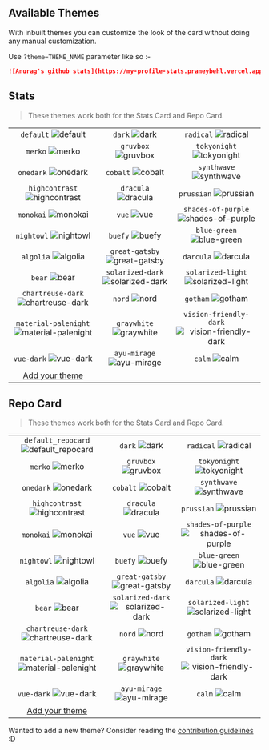 ## Available Themes

<!-- DO NOT EDIT THIS FILE DIRECTLY -->

With inbuilt themes you can customize the look of the card without doing any manual customization.

Use `?theme=THEME_NAME` parameter like so :-

```md
![Anurag's github stats](https://my-profile-stats.praneybehl.vercel.app.app/api?username=praneybehl&theme=dark&show_icons=true)
```

## Stats

> These themes work both for the Stats Card and Repo Card.

| | | |
| :--: | :--: | :--: |
| `default` ![default][default] | `dark` ![dark][dark] | `radical` ![radical][radical] |
| `merko` ![merko][merko] | `gruvbox` ![gruvbox][gruvbox] | `tokyonight` ![tokyonight][tokyonight] |
| `onedark` ![onedark][onedark] | `cobalt` ![cobalt][cobalt] | `synthwave` ![synthwave][synthwave] |
| `highcontrast` ![highcontrast][highcontrast] | `dracula` ![dracula][dracula] | `prussian` ![prussian][prussian] |
| `monokai` ![monokai][monokai] | `vue` ![vue][vue] | `shades-of-purple` ![shades-of-purple][shades-of-purple] |
| `nightowl` ![nightowl][nightowl] | `buefy` ![buefy][buefy] | `blue-green` ![blue-green][blue-green] |
| `algolia` ![algolia][algolia] | `great-gatsby` ![great-gatsby][great-gatsby] | `darcula` ![darcula][darcula] |
| `bear` ![bear][bear] | `solarized-dark` ![solarized-dark][solarized-dark] | `solarized-light` ![solarized-light][solarized-light] |
| `chartreuse-dark` ![chartreuse-dark][chartreuse-dark] | `nord` ![nord][nord] | `gotham` ![gotham][gotham] |
| `material-palenight` ![material-palenight][material-palenight] | `graywhite` ![graywhite][graywhite] | `vision-friendly-dark` ![vision-friendly-dark][vision-friendly-dark] |
| `vue-dark` ![vue-dark][vue-dark] | `ayu-mirage` ![ayu-mirage][ayu-mirage] | `calm` ![calm][calm] |
| [Add your theme][add-theme] | | |

## Repo Card

> These themes work both for the Stats Card and Repo Card.

| | | |
| :--: | :--: | :--: |
| `default_repocard` ![default_repocard][default_repocard_repo] | `dark` ![dark][dark_repo] | `radical` ![radical][radical_repo] |
| `merko` ![merko][merko_repo] | `gruvbox` ![gruvbox][gruvbox_repo] | `tokyonight` ![tokyonight][tokyonight_repo] |
| `onedark` ![onedark][onedark_repo] | `cobalt` ![cobalt][cobalt_repo] | `synthwave` ![synthwave][synthwave_repo] |
| `highcontrast` ![highcontrast][highcontrast_repo] | `dracula` ![dracula][dracula_repo] | `prussian` ![prussian][prussian_repo] |
| `monokai` ![monokai][monokai_repo] | `vue` ![vue][vue_repo] | `shades-of-purple` ![shades-of-purple][shades-of-purple_repo] |
| `nightowl` ![nightowl][nightowl_repo] | `buefy` ![buefy][buefy_repo] | `blue-green` ![blue-green][blue-green_repo] |
| `algolia` ![algolia][algolia_repo] | `great-gatsby` ![great-gatsby][great-gatsby_repo] | `darcula` ![darcula][darcula_repo] |
| `bear` ![bear][bear_repo] | `solarized-dark` ![solarized-dark][solarized-dark_repo] | `solarized-light` ![solarized-light][solarized-light_repo] |
| `chartreuse-dark` ![chartreuse-dark][chartreuse-dark_repo] | `nord` ![nord][nord_repo] | `gotham` ![gotham][gotham_repo] |
| `material-palenight` ![material-palenight][material-palenight_repo] | `graywhite` ![graywhite][graywhite_repo] | `vision-friendly-dark` ![vision-friendly-dark][vision-friendly-dark_repo] |
| `vue-dark` ![vue-dark][vue-dark_repo] | `ayu-mirage` ![ayu-mirage][ayu-mirage_repo] | `calm` ![calm][calm_repo] |
| [Add your theme][add-theme] | | |


[default]: https://my-profile-stats.praneybehl.vercel.app.app/api?username=praneybehl&show_icons=true&hide=contribs,prs&cache_seconds=86400&theme=default
[default_repocard]: https://my-profile-stats.praneybehl.vercel.app.app/api?username=praneybehl&show_icons=true&hide=contribs,prs&cache_seconds=86400&theme=default_repocard
[dark]: https://my-profile-stats.praneybehl.vercel.app.app/api?username=praneybehl&show_icons=true&hide=contribs,prs&cache_seconds=86400&theme=dark
[radical]: https://my-profile-stats.praneybehl.vercel.app.app/api?username=praneybehl&show_icons=true&hide=contribs,prs&cache_seconds=86400&theme=radical
[merko]: https://my-profile-stats.praneybehl.vercel.app.app/api?username=praneybehl&show_icons=true&hide=contribs,prs&cache_seconds=86400&theme=merko
[gruvbox]: https://my-profile-stats.praneybehl.vercel.app.app/api?username=praneybehl&show_icons=true&hide=contribs,prs&cache_seconds=86400&theme=gruvbox
[tokyonight]: https://my-profile-stats.praneybehl.vercel.app.app/api?username=praneybehl&show_icons=true&hide=contribs,prs&cache_seconds=86400&theme=tokyonight
[onedark]: https://my-profile-stats.praneybehl.vercel.app.app/api?username=praneybehl&show_icons=true&hide=contribs,prs&cache_seconds=86400&theme=onedark
[cobalt]: https://my-profile-stats.praneybehl.vercel.app.app/api?username=praneybehl&show_icons=true&hide=contribs,prs&cache_seconds=86400&theme=cobalt
[synthwave]: https://my-profile-stats.praneybehl.vercel.app.app/api?username=praneybehl&show_icons=true&hide=contribs,prs&cache_seconds=86400&theme=synthwave
[highcontrast]: https://my-profile-stats.praneybehl.vercel.app.app/api?username=praneybehl&show_icons=true&hide=contribs,prs&cache_seconds=86400&theme=highcontrast
[dracula]: https://my-profile-stats.praneybehl.vercel.app.app/api?username=praneybehl&show_icons=true&hide=contribs,prs&cache_seconds=86400&theme=dracula
[prussian]: https://my-profile-stats.praneybehl.vercel.app.app/api?username=praneybehl&show_icons=true&hide=contribs,prs&cache_seconds=86400&theme=prussian
[monokai]: https://my-profile-stats.praneybehl.vercel.app.app/api?username=praneybehl&show_icons=true&hide=contribs,prs&cache_seconds=86400&theme=monokai
[vue]: https://my-profile-stats.praneybehl.vercel.app.app/api?username=praneybehl&show_icons=true&hide=contribs,prs&cache_seconds=86400&theme=vue
[shades-of-purple]: https://my-profile-stats.praneybehl.vercel.app.app/api?username=praneybehl&show_icons=true&hide=contribs,prs&cache_seconds=86400&theme=shades-of-purple
[nightowl]: https://my-profile-stats.praneybehl.vercel.app.app/api?username=praneybehl&show_icons=true&hide=contribs,prs&cache_seconds=86400&theme=nightowl
[buefy]: https://my-profile-stats.praneybehl.vercel.app.app/api?username=praneybehl&show_icons=true&hide=contribs,prs&cache_seconds=86400&theme=buefy
[blue-green]: https://my-profile-stats.praneybehl.vercel.app.app/api?username=praneybehl&show_icons=true&hide=contribs,prs&cache_seconds=86400&theme=blue-green
[algolia]: https://my-profile-stats.praneybehl.vercel.app.app/api?username=praneybehl&show_icons=true&hide=contribs,prs&cache_seconds=86400&theme=algolia
[great-gatsby]: https://my-profile-stats.praneybehl.vercel.app.app/api?username=praneybehl&show_icons=true&hide=contribs,prs&cache_seconds=86400&theme=great-gatsby
[darcula]: https://my-profile-stats.praneybehl.vercel.app.app/api?username=praneybehl&show_icons=true&hide=contribs,prs&cache_seconds=86400&theme=darcula
[bear]: https://my-profile-stats.praneybehl.vercel.app.app/api?username=praneybehl&show_icons=true&hide=contribs,prs&cache_seconds=86400&theme=bear
[solarized-dark]: https://my-profile-stats.praneybehl.vercel.app.app/api?username=praneybehl&show_icons=true&hide=contribs,prs&cache_seconds=86400&theme=solarized-dark
[solarized-light]: https://my-profile-stats.praneybehl.vercel.app.app/api?username=praneybehl&show_icons=true&hide=contribs,prs&cache_seconds=86400&theme=solarized-light
[chartreuse-dark]: https://my-profile-stats.praneybehl.vercel.app.app/api?username=praneybehl&show_icons=true&hide=contribs,prs&cache_seconds=86400&theme=chartreuse-dark
[nord]: https://my-profile-stats.praneybehl.vercel.app.app/api?username=praneybehl&show_icons=true&hide=contribs,prs&cache_seconds=86400&theme=nord
[gotham]: https://my-profile-stats.praneybehl.vercel.app.app/api?username=praneybehl&show_icons=true&hide=contribs,prs&cache_seconds=86400&theme=gotham
[material-palenight]: https://my-profile-stats.praneybehl.vercel.app.app/api?username=praneybehl&show_icons=true&hide=contribs,prs&cache_seconds=86400&theme=material-palenight
[graywhite]: https://my-profile-stats.praneybehl.vercel.app.app/api?username=praneybehl&show_icons=true&hide=contribs,prs&cache_seconds=86400&theme=graywhite
[vision-friendly-dark]: https://my-profile-stats.praneybehl.vercel.app.app/api?username=praneybehl&show_icons=true&hide=contribs,prs&cache_seconds=86400&theme=vision-friendly-dark
[vue-dark]: https://my-profile-stats.praneybehl.vercel.app.app/api?username=praneybehl&show_icons=true&hide=contribs,prs&cache_seconds=86400&theme=vue-dark
[ayu-mirage]: https://my-profile-stats.praneybehl.vercel.app.app/api?username=praneybehl&show_icons=true&hide=contribs,prs&cache_seconds=86400&theme=ayu-mirage
[calm]: https://my-profile-stats.praneybehl.vercel.app.app/api?username=praneybehl&show_icons=true&hide=contribs,prs&cache_seconds=86400&theme=calm


[default_repo]: https://my-profile-stats.praneybehl.vercel.app.app/api/pin/?username=praneybehl&repo=github-readme-stats&cache_seconds=86400&theme=default
[default_repocard_repo]: https://my-profile-stats.praneybehl.vercel.app.app/api/pin/?username=praneybehl&repo=github-readme-stats&cache_seconds=86400&theme=default_repocard
[dark_repo]: https://my-profile-stats.praneybehl.vercel.app.app/api/pin/?username=praneybehl&repo=github-readme-stats&cache_seconds=86400&theme=dark
[radical_repo]: https://my-profile-stats.praneybehl.vercel.app.app/api/pin/?username=praneybehl&repo=github-readme-stats&cache_seconds=86400&theme=radical
[merko_repo]: https://my-profile-stats.praneybehl.vercel.app.app/api/pin/?username=praneybehl&repo=github-readme-stats&cache_seconds=86400&theme=merko
[gruvbox_repo]: https://my-profile-stats.praneybehl.vercel.app.app/api/pin/?username=praneybehl&repo=github-readme-stats&cache_seconds=86400&theme=gruvbox
[tokyonight_repo]: https://my-profile-stats.praneybehl.vercel.app.app/api/pin/?username=praneybehl&repo=github-readme-stats&cache_seconds=86400&theme=tokyonight
[onedark_repo]: https://my-profile-stats.praneybehl.vercel.app.app/api/pin/?username=praneybehl&repo=github-readme-stats&cache_seconds=86400&theme=onedark
[cobalt_repo]: https://my-profile-stats.praneybehl.vercel.app.app/api/pin/?username=praneybehl&repo=github-readme-stats&cache_seconds=86400&theme=cobalt
[synthwave_repo]: https://my-profile-stats.praneybehl.vercel.app.app/api/pin/?username=praneybehl&repo=github-readme-stats&cache_seconds=86400&theme=synthwave
[highcontrast_repo]: https://my-profile-stats.praneybehl.vercel.app.app/api/pin/?username=praneybehl&repo=github-readme-stats&cache_seconds=86400&theme=highcontrast
[dracula_repo]: https://my-profile-stats.praneybehl.vercel.app.app/api/pin/?username=praneybehl&repo=github-readme-stats&cache_seconds=86400&theme=dracula
[prussian_repo]: https://my-profile-stats.praneybehl.vercel.app.app/api/pin/?username=praneybehl&repo=github-readme-stats&cache_seconds=86400&theme=prussian
[monokai_repo]: https://my-profile-stats.praneybehl.vercel.app.app/api/pin/?username=praneybehl&repo=github-readme-stats&cache_seconds=86400&theme=monokai
[vue_repo]: https://my-profile-stats.praneybehl.vercel.app.app/api/pin/?username=praneybehl&repo=github-readme-stats&cache_seconds=86400&theme=vue
[shades-of-purple_repo]: https://my-profile-stats.praneybehl.vercel.app.app/api/pin/?username=praneybehl&repo=github-readme-stats&cache_seconds=86400&theme=shades-of-purple
[nightowl_repo]: https://my-profile-stats.praneybehl.vercel.app.app/api/pin/?username=praneybehl&repo=github-readme-stats&cache_seconds=86400&theme=nightowl
[buefy_repo]: https://my-profile-stats.praneybehl.vercel.app.app/api/pin/?username=praneybehl&repo=github-readme-stats&cache_seconds=86400&theme=buefy
[blue-green_repo]: https://my-profile-stats.praneybehl.vercel.app.app/api/pin/?username=praneybehl&repo=github-readme-stats&cache_seconds=86400&theme=blue-green
[algolia_repo]: https://my-profile-stats.praneybehl.vercel.app.app/api/pin/?username=praneybehl&repo=github-readme-stats&cache_seconds=86400&theme=algolia
[great-gatsby_repo]: https://my-profile-stats.praneybehl.vercel.app.app/api/pin/?username=praneybehl&repo=github-readme-stats&cache_seconds=86400&theme=great-gatsby
[darcula_repo]: https://my-profile-stats.praneybehl.vercel.app.app/api/pin/?username=praneybehl&repo=github-readme-stats&cache_seconds=86400&theme=darcula
[bear_repo]: https://my-profile-stats.praneybehl.vercel.app.app/api/pin/?username=praneybehl&repo=github-readme-stats&cache_seconds=86400&theme=bear
[solarized-dark_repo]: https://my-profile-stats.praneybehl.vercel.app.app/api/pin/?username=praneybehl&repo=github-readme-stats&cache_seconds=86400&theme=solarized-dark
[solarized-light_repo]: https://my-profile-stats.praneybehl.vercel.app.app/api/pin/?username=praneybehl&repo=github-readme-stats&cache_seconds=86400&theme=solarized-light
[chartreuse-dark_repo]: https://my-profile-stats.praneybehl.vercel.app.app/api/pin/?username=praneybehl&repo=github-readme-stats&cache_seconds=86400&theme=chartreuse-dark
[nord_repo]: https://my-profile-stats.praneybehl.vercel.app.app/api/pin/?username=praneybehl&repo=github-readme-stats&cache_seconds=86400&theme=nord
[gotham_repo]: https://my-profile-stats.praneybehl.vercel.app.app/api/pin/?username=praneybehl&repo=github-readme-stats&cache_seconds=86400&theme=gotham
[material-palenight_repo]: https://my-profile-stats.praneybehl.vercel.app.app/api/pin/?username=praneybehl&repo=github-readme-stats&cache_seconds=86400&theme=material-palenight
[graywhite_repo]: https://my-profile-stats.praneybehl.vercel.app.app/api/pin/?username=praneybehl&repo=github-readme-stats&cache_seconds=86400&theme=graywhite
[vision-friendly-dark_repo]: https://my-profile-stats.praneybehl.vercel.app.app/api/pin/?username=praneybehl&repo=github-readme-stats&cache_seconds=86400&theme=vision-friendly-dark
[vue-dark_repo]: https://my-profile-stats.praneybehl.vercel.app.app/api/pin/?username=praneybehl&repo=github-readme-stats&cache_seconds=86400&theme=vue-dark
[ayu-mirage_repo]: https://my-profile-stats.praneybehl.vercel.app.app/api/pin/?username=praneybehl&repo=github-readme-stats&cache_seconds=86400&theme=ayu-mirage
[calm_repo]: https://my-profile-stats.praneybehl.vercel.app.app/api/pin/?username=praneybehl&repo=github-readme-stats&cache_seconds=86400&theme=calm


[add-theme]: https://github.com/praneybehl/my-profile-stats/edit/master/themes/index.js

Wanted to add a new theme? Consider reading the [contribution guidelines](../CONTRIBUTING.md#themes-contribution) :D
